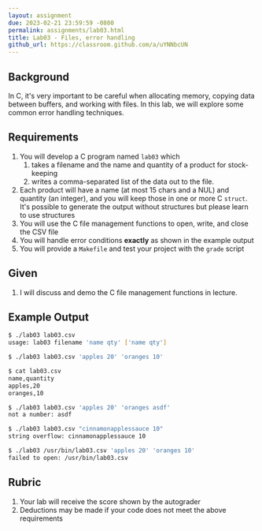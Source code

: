 ```yaml
---
layout: assignment
due: 2023-02-21 23:59:59 -0800
permalink: assignments/lab03.html
title: Lab03 - Files, error handling
github_url: https://classroom.github.com/a/uYNNbcUN
---
```


## Background

In C, it's very important to be careful when allocating memory, copying data between buffers, and working with files. In this lab, we will explore some common error handling techniques.

## Requirements

1. You will develop a C program named `lab03` which 
    1. takes a filename and the name and quantity of a product for stock-keeping
    1. writes a comma-separated list of the data out to the file.
1. Each product will have a name (at most 15 chars and a NUL) and quantity (an integer), and you will keep those in one or more C `struct`. It's possible to generate the output without structures but please learn to use structures
1. You will use the C file management functions to open, write, and close the CSV file
1. You will handle error conditions **exactly** as shown in the example output
1. You will provide a `Makefile` and test your project with the `grade` script

## Given

1. I will discuss and demo the C file management functions in lecture.

## Example Output
```sh
$ ./lab03 lab03.csv
usage: lab03 filename 'name qty' ['name qty']

$ ./lab03 lab03.csv 'apples 20' 'oranges 10'

$ cat lab03.csv
name,quantity
apples,20
oranges,10

$ ./lab03 lab03.csv 'apples 20' 'oranges asdf'
not a number: asdf

$ ./lab03 lab03.csv "cinnamonapplessauce 10"
string overflow: cinnamonapplessauce 10

$ ./lab03 /usr/bin/lab03.csv 'apples 20' 'oranges 10'
failed to open: /usr/bin/lab03.csv
```

## Rubric
1. Your lab will receive the score shown by the autograder
1. Deductions may be made if your code does not meet the above requirements
